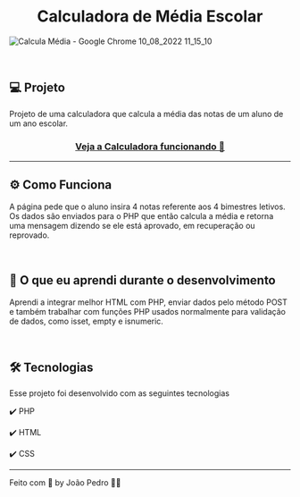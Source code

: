 <h1 align="center">
  Calculadora de Média Escolar
</h1>

![Calcula Média - Google Chrome 10_08_2022 11_15_10](https://user-images.githubusercontent.com/93893533/183924066-e55c2561-b216-4515-a467-639629fb41fa.png)

<br />

## 💻 Projeto

Projeto de uma calculadora que calcula a média das notas de um aluno de um ano escolar.

 <h3 align="center"><a target="_blank" href="https://media-calculator-php.herokuapp.com/">Veja a Calculadora funcionando 👀</a></h3>

<hr>

## ⚙️ Como Funciona
A página pede que o aluno insira 4 notas referente aos 4 bimestres letivos. Os dados são enviados para o PHP que então calcula a média e retorna uma mensagem dizendo se ele está aprovado, em recuperação ou reprovado.

<br>


## 📖 O que eu aprendi durante o desenvolvimento
Aprendi a integrar melhor HTML com PHP, enviar dados pelo método POST e também trabalhar com funções PHP usados normalmente para validação de dados, como isset, empty e isnumeric.

<br>


## 🛠️ Tecnologias
Esse projeto foi desenvolvido com as seguintes tecnologias

✔️ PHP

✔️ HTML

✔️ CSS

---

Feito com 💜 by João Pedro 👋🏻